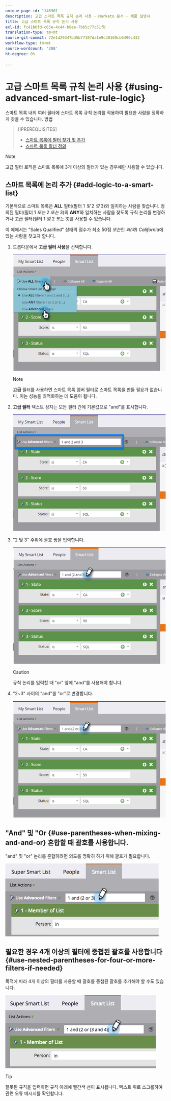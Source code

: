 ```yaml
---
unique-page-id: 1146901
description: 고급 스마트 목록 규칙 논리 사용 - Marketo 문서 - 제품 설명서
title: 고급 스마트 목록 규칙 논리 사용
exl-id: fc41b6fd-c65e-4c44-b0ee-7bb5c77c51fb
translation-type: tm+mt
source-git-commit: 72e1d29347bd5b77107da1e9c30169cb6490c432
workflow-type: tm+mt
source-wordcount: '288'
ht-degree: 0%

---
```


# 고급 스마트 목록 규칙 논리 사용 {#using-advanced-smart-list-rule-logic}

스마트 목록 내의 여러 필터에 스마트 목록 규칙 논리를 적용하여 필요한 사람을 정확하게 찾을 수 있습니다. 방법

>[!PREREQUISITES]
>
>* [스마트 목록에 필터 찾기 및 추가](/help/marketo/product-docs/core-marketo-concepts/smart-lists-and-static-lists/creating-a-smart-list/find-and-add-filters-to-a-smart-list.md)
>* [스마트 목록 필터 정의](/help/marketo/product-docs/core-marketo-concepts/smart-lists-and-static-lists/creating-a-smart-list/define-smart-list-filters.md)


>[!NOTE]
>
>고급 필터 로직은 스마트 목록에 3개 이상의 필터가 있는 경우에만 사용할 수 있습니다.

## 스마트 목록에 논리 추가 {#add-logic-to-a-smart-list}

기본적으로 스마트 목록은 **ALL** 필터(필터 1 _및_ 2 _및_ 3)와 일치하는 사람을 찾습니다. 정의된 필터(필터 1 _또는_ 2 _또는_ 3)의 **ANY**&#x200B;와 일치하는 사람을 찾도록 규칙 논리를 변경하거나 고급 필터(필터 1 _및_ 2 _또는_ 3)를 사용할 수 있습니다.

이 예에서는 &quot;Sales Qualified&quot; 상태의 점수가 최소 50점 _또는_&#x200B;인 _과(와) California_&#x200B;에 있는 사람을 찾고자 합니다.

1. 드롭다운에서 **고급 필터 사용**&#x200B;을 선택합니다.

   ![](assets/one.png)

   >[!NOTE]
   >
   >**고급** 필터를 사용하면 스마트 목록 멤버 필터로 스마트 목록을 만들 필요가 없습니다. 이는 성능을 최적화하는 데 도움이 됩니다.

1. **고급 필터** 텍스트 상자는 모든 필터 간에 기본값으로 &quot;and&quot;를 표시합니다.

   ![](assets/two-2.png)

1. &quot;2 및 3&quot; 주위에 괄호 쌍을 입력합니다.

   ![](assets/three-2.png)

   >[!CAUTION]
   >
   >규칙 논리를 입력할 때 &quot;or&quot; 앞에 &quot;and&quot;를 사용해야 합니다.

1. &quot;2~3&quot; 사이의 &quot;and&quot;를 &quot;or&quot;로 변경합니다.

   ![](assets/four-1.png)

## &quot;And&quot; 및 &quot;Or {#use-parentheses-when-mixing-and-and-or} 혼합할 때 괄호를 사용합니다.

&quot;and&quot; 및 &quot;or&quot; 논리를 혼합하려면 의도를 명확히 하기 위해 괄호가 필요합니다.

![](assets/advancedfilters-parent.png)

## 필요한 경우 4개 이상의 필터에 중첩된 괄호를 사용합니다 {#use-nested-parentheses-for-four-or-more-filters-if-needed}

목적에 따라 4개 이상의 필터를 사용할 때 괄호를 중첩된 괄호를 추가해야 할 수도 있습니다.

![](assets/advancedfilters-nested.png)

>[!TIP]
>
>잘못된 규칙을 입력하면 규칙 아래에 빨간색 선이 표시됩니다. 텍스트 위로 스크롤하여 관련 오류 메시지를 확인합니다.

